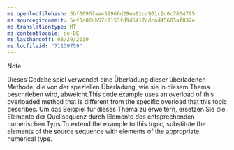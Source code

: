 ```yaml
---
ms.openlocfilehash: 3bf00957aa452966d29ee91cc901c2c0c7804765
ms.sourcegitcommit: 5ef0d02cb57c7153fd9d5417cdcad45665af832e
ms.translationtype: MT
ms.contentlocale: de-DE
ms.lasthandoff: 08/29/2019
ms.locfileid: "71139759"
---
```

> [!NOTE]
>  <span data-ttu-id="6db74-101">Dieses Codebeispiel verwendet eine Überladung dieser überladenen Methode, die von der speziellen Überladung, wie sie in diesem Thema beschrieben wird, abweicht.</span><span class="sxs-lookup"><span data-stu-id="6db74-101">This code example uses an overload of this overloaded method that is different from the specific overload that this topic describes.</span></span> <span data-ttu-id="6db74-102">Um das Beispiel für dieses Thema zu erweitern, ersetzen Sie die Elemente der Quellsequenz durch Elemente des entsprechenden numerischen Typs.</span><span class="sxs-lookup"><span data-stu-id="6db74-102">To extend the example to this topic, substitute the elements of the source sequence with elements of the appropriate numerical type.</span></span>